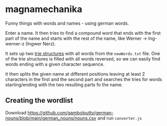 magnamechanika
==============

Funny things with words and names - using german words. 

Enter a name. It then tries to find a compound word that ends with the first part of the name and starts with the rest of 
the name, like Werner -> Ing-werner-z (Ingwer Nerz).

It sets up two [trie structures](https://en.wikipedia.org/wiki/Trie) with all words from the `newWords.txt` file.
One of the trie structures is filled with all words reversed, so we can easily find words ending with a given character sequence.

It then splits the given name at different positions leaving at least 2 characters in the first and the second part and
searches the tries for words starting/ending with the two resulting parts fo the name.

## Creating the wordlist

Download https://github.com/gambolputty/german-nouns/blob/main/german_nouns/nouns.csv and run `converter.js`